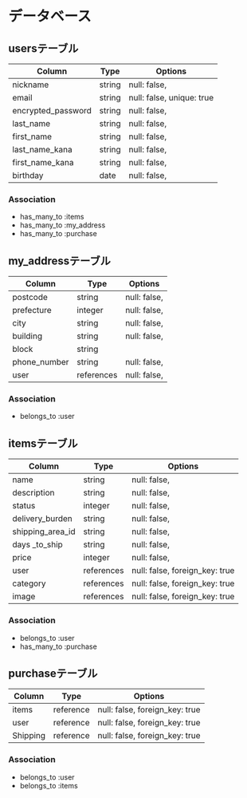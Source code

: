 # データベース

## usersテーブル

| Column           | Type       | Options                        |
| -----------------| ---------- | -------------------------------|
| nickname	       | string     | null: false,                   |
| email            | string     | null: false,      unique: true |
| encrypted_password| string    | null: false,                   |
| last_name        | string     | null: false,                   |
| first_name       | string     | null: false,                   |
| last_name_kana   | string     | null: false,                   |
| first_name_kana  | string     | null: false,                   |
| birthday         | date       | null: false,                   |


### Association
- has_many_to :items
- has_many_to :my_address
- has_many_to :purchase




## my_addressテーブル

| Column                | Type       | Options                          |
| -----------------     | -----------|--------------------------        |
| postcode              | string    | null: false,                    |
| prefecture            | integer    | null: false,                     |
| city                  | string     | null: false,                     |
| building              | string     | null: false,                     |
| block	                | string     |                                  |
| phone_number          | string     | null: false,                     |
| user                  | references | null: false,                     |


### Association
- belongs_to :user



## itemsテーブル

| Column            | Type       | Options                          |
| ------------------| ---------- | ---------------------------------|
| name              | string     | null: false,                     |
| description       | string     | null: false,                     |
| status            | integer    | null: false,                     |
| delivery_burden   | string     | null: false,                     |
| shipping_area_id  | string     | null: false,                     |
| days _to_ship     | string     | null: false,                     |
| price             | integer    | null: false,                     |
| user              | references | null: false,   foreign_key: true |
| category          | references | null: false,   foreign_key: true |
| image             | references | null: false,   foreign_key: true |


### Association
- belongs_to :user
- has_many_to :purchase




## purchaseテーブル

| Column               | Type       | Options                             |
| ------------------   | ---------- | ---------------------------------   |
| items                | reference     | null: false,   foreign_key: true |
| user                 | reference     | null: false,   foreign_key: true |
| Shipping             | reference     | null: false,   foreign_key: true |

### Association
- belongs_to :user
- belongs_to :items




  